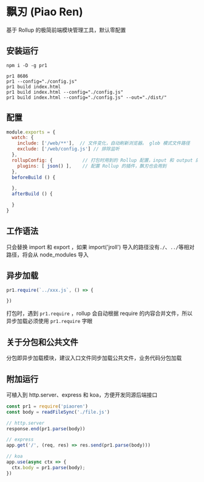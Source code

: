 # 飘刃 (Piao Ren)

基于 Rollup 的极简前端模块管理工具，默认零配置

## 安装运行

```
npm i -D -g pr1
```

```
pr1 8686
pr1 --config="./config.js"
pr1 build index.html
pr1 build index.html --config="./config.js" 
pr1 build index.html --config="./config.js" --out="./dist/"
```

## 配置

```js
module.exports = {
  watch: {
    include: ['/web/**'],  // 文件变化，自动刷新浏览器。 glob 模式文件路径
    exclude: ['/web/config.js'] // 排除监听
  },
  rollupConfig: {           // 打包时用到的 Rollup 配置，input 和 output 的 file 选项是无效的
    plugins: [ json() ],    // 配置 Rollup 的插件，飘刃也会用到
  },
  beforeBuild () {

  },
  afterBuild () {

  }
}
```

## 工作语法

只会替换 import 和 export ，如果 import('jroll') 导入的路径没有`./`、`../`等相对路径，将会从 node_modules 导入

## 异步加载

```js
pr1.require(`../xxx.js`, () => {

})
```

打包时，遇到 `pr1.require` ，rollup 会自动根据 require 的内容合并文件，所以异步加载必须使用 `pr1.require` 字眼

## 关于分包和公共文件

分包即异步加载模块，建议入口文件同步加载公共文件，业务代码分包加载

## 附加运行

可植入到 http.server、express 和 koa，方便开发同源后端接口

```js
const pr1 = require('piaoren')
const body = readFileSync('./file.js')

// http.server
response.end(pr1.parse(body))

// express
app.get('/', (req, res) => res.send(pr1.parse(body)))

// koa
app.use(async ctx => {
  ctx.body = pr1.parse(body);
})
```
